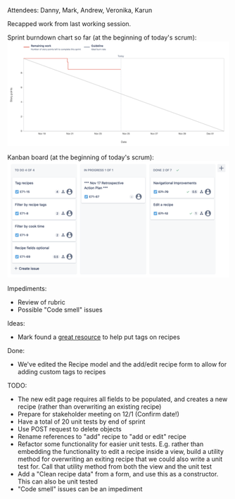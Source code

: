 Attendees: Danny, Mark, Andrew, Veronika, Karun

Recapped work from last working session.

Sprint burndown chart so far (at the beginning of today's scrum):
![Burndown](images/Burndown_Nov24.png)

Kanban board (at the beginning of today's scrum):
![Kanban](images/Kanban_Nov24.png)

Impediments:
* Review of rubric
* Possible "Code smell" issues

Ideas:
* Mark found a [great resource](https://dev.to/thedevtimeline/how-to-add-tags-to-your-models-in-django-django-packages-series-1-3704) 
to help put tags on recipes

Done:
* We've edited the Recipe model and the add/edit recipe form to allow for adding
custom tags to recipes

TODO:
* The new edit page requires all fields to be populated, and creates a new recipe 
(rather than overwriting an existing recipe)
* Prepare for stakeholder meeting on 12/1 (Confirm date!)
* Have a total of 20 unit tests by end of sprint
* Use POST request to delete objects
* Rename references to "add" recipe to "add or edit" recipe
* Refactor some functionality for easier unit tests.  E.g. rather than embedding the functionality to edit a recipe
inside a view, build a utility method for overwriting an exiting recipe that we could also write a unit test for.  Call
that utility method from both the view and the unit test
* Add a "Clean recipe data" from a form, and use this as a constructor.  This can also be unit tested
* "Code smell" issues can be an impediment